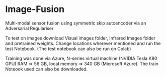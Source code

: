 # Image-Fusion
Multi-modal sensor fusion using symmetric skip autoencoder via an Adversarial Regulariser

To test on images download Visual images folder, Infrared Images folder and pretrained weights.
Change locations wherever mentioned and run the test Notebook. (The test notebook can also be run on Colab)

Training was done via Azure, N-series  virtual  machine (NVIDIA Tesla K80 GPU)
RAM => 56 GB, local memory => 340 GB (Microsoft Azure). The train Noteook used can also be downloaded.



